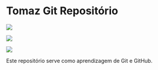 # Tomaz Git Repositório

![](C:\Users\Tomaz\tomazGitRepositorio)

![](https://kinsta.com/pt/wp-content/uploads/sites/3/2019/06/que-e-o-github.png)

<img src="C:\Users\Tomaz\tomazGitRepositorio">

<imag src="https://kinsta.com/pt/wp-content/uploads/sites/3/2019/06/que-e-o-github.png"
height="150" width="250">

Este repositório serve como aprendizagem de Git e GitHub.
